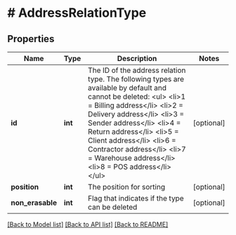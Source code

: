 # # AddressRelationType

## Properties

Name | Type | Description | Notes
------------ | ------------- | ------------- | -------------
**id** | **int** | The ID of the address relation type. The following types are available by default and cannot be deleted: &lt;ul&gt; &lt;li&gt;1 &#x3D; Billing address&lt;/li&gt; &lt;li&gt;2 &#x3D; Delivery address&lt;/li&gt; &lt;li&gt;3 &#x3D; Sender address&lt;/li&gt; &lt;li&gt;4 &#x3D; Return address&lt;/li&gt; &lt;li&gt;5 &#x3D; Client address&lt;/li&gt; &lt;li&gt;6 &#x3D; Contractor address&lt;/li&gt; &lt;li&gt;7 &#x3D; Warehouse address&lt;/li&gt; &lt;li&gt;8 &#x3D; POS address&lt;/li&gt; &lt;/ul&gt; | [optional]
**position** | **int** | The position for sorting | [optional]
**non_erasable** | **int** | Flag that indicates if the type can be deleted | [optional]

[[Back to Model list]](../../README.md#models) [[Back to API list]](../../README.md#endpoints) [[Back to README]](../../README.md)
